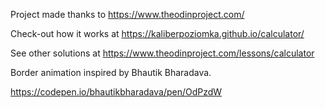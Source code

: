 Project made thanks to https://www.theodinproject.com/

Check-out how it works at https://kaliberpoziomka.github.io/calculator/

See other solutions at https://www.theodinproject.com/lessons/calculator

Border animation inspired by 
Bhautik Bharadava.

https://codepen.io/bhautikbharadava/pen/OdPzdW
